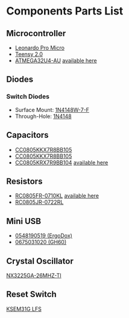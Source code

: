 # Components Parts List

## Microcontroller
- [Leonardo Pro Micro](http://www.ebay.com/itm/Leonardo-Pro-Micro-ATmega32U4-Arduino-IDE-1-0-3-Bootloader-replace-Pro-Mini-/310634777706)
- [Teensy 2.0](http://www.adafruit.com/products/199)
- [ATMEGA32U4-AU](http://www.digikey.com/product-detail/en/ATMEGA32U4-AU/ATMEGA32U4-AU-ND/1914602) [available here](http://www.ebay.com/itm/1PCS-IC-ATMEL-TQFP-44-ATMEGA32U4-AU-MEGA32U4-AU-ATMEGA32U4-MEGA32U4-/360868648247?pt=LH_DefaultDomain_0&hash=item5405729537)


## Diodes

### Switch Diodes
- Surface Mount: [1N4148W-7-F](http://www.digikey.com/product-detail/en/1N4148W-7-F/1N4148W-FDICT-ND/815280)
- Through-Hole: [1N4148](http://www.digikey.com/product-detail/en/1N4148/1N4148FS-ND/458603)

## Capacitors
- [CC0805KKX7R8BB105](http://www.digikey.com/product-detail/en/08051A220KAT2A/478-3736-1-ND/1116434)
- [CC0805KKX7R8BB105](http://www.digikey.com/product-detail/en/CC0805KKX7R8BB105/311-1456-1-ND/2833762)
- [CC0805KRX7R9BB104](http://www.digikey.com/product-detail/en/CC0805KRX7R9BB104/311-1140-1-ND/303050) [available here](http://www.mouser.com/ProductDetail/Yageo/CC0805KRX7R9BB104/?qs=vTakOoo5QyLx0lXWgVtRhQ==)

## Resistors
- [RC0805FR-0710KL](http://www.digikey.com/product-detail/en/RC0805FR-0710KL/311-10.0KCRCT-ND/730482) [available here](http://www.mouser.com/ProductDetail/Yageo/RC0805FR-0710KL/?qs=7bY8808IzHq6vrU3BeiiYw==)
- [RC0805JR-0722RL](http://www.digikey.com/product-detail/en/RC0805JR-0722RL/311-22ARCT-ND/731232)

## Mini USB
- [0548190519 (ErgoDox)](http://www.digikey.com/product-detail/en/0548190519/WM17115-ND/773802)
- [0675031020 (GH60)](http://www.digikey.com/product-detail/en/0675031020/WM5461CT-ND/1624427)

## Crystal Oscillator
[NX3225GA-26MHZ-TI](http://www.digikey.com/product-detail/en/NX3225GA-26MHZ-TI/644-1160-1-ND/2349038)

## Reset Switch
[KSEM31G LFS](http://www.digikey.com/product-detail/en/KSEM31G%20LFS/CKN10424CT-ND/3487193)